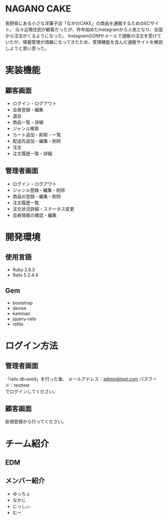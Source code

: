 # NAGANO CAKE
 長野県にある小さな洋菓子店「ながのCAKE」の商品を通販するためのECサイト。
元々近隣住民が顧客だったが、昨年始めたInstagramから人気となり、全国から注文がくるようになった。
InstagramのDMやメールで通販の注文を受けていたが、情報管理が煩雑になってきたため、管理機能を含んだ通販サイトを解説しようと思い至った。
 
# 実装機能
## 顧客画面
  - ログイン・ログアウト
  - 会員登録・編集
  - 退会
  - 商品一覧・詳細
  - ジャンル検索
  - カート追加・削除・一覧
  - 配送先追加・編集・削除
  - 注文
  - 注文履歴一覧・詳細
  
  
## 管理者画面
 - ログイン・ログアウト  
 - ジャンル登録・編集・削除
  - 商品の登録・編集・削除
  - 注文履歴一覧
  - 注文状況詳細・ステータス変更
  - 会員情報の確認・編集
 
# 開発環境

## 使用言語
- Ruby 2.6.3
- Rails 5.2.4.4


## Gem
  - bootstrap
  - devise
  - kaminari
  - jquery-rails
  - refile
 
# ログイン方法

## 管理者画面
「rails db:seed」を行った後、
メールアドレス：admin@test.com
パスワード：testtest  
でログインしてください。

## 顧客画面
新規登録から行ってください。
 
# チーム紹介
## EDM
## メンバー紹介
- ゆっちぇ
- なかじ
- にっしぃ
- むー
